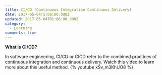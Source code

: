 ```yaml
---
title: CI/CD (Continuous Integration Continuous Delivery)
date: 2017-05-04T1:06:00.000Z
updated: 2017-05-04T01:06:00.000Z
category:
  - Learning
comments: true
---
```

**What is CI/CD?**

In software engineering, CI/CD or CICD refer to the combined practices of continuous integration and continuous delivery.
Watch this video to learn more about this useful method.
{% youtube xSv_m3KhUO8 %}
